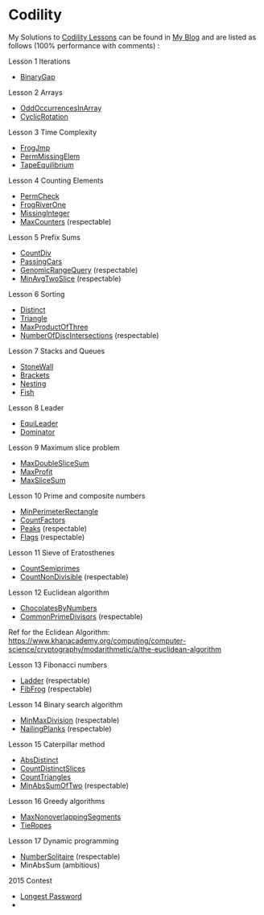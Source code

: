 # Codility
My Solutions to [Codility Lessons](https://codility.com/programmers/lessons/1-iterations/)
can be found in [My Blog](http://chienchikao.blogspot.tw/) and are listed as follows (100% performance with comments) :

Lesson 1 Iterations
- [BinaryGap](https://github.com/Mickey0521/Codility/blob/master/BinaryGap.java)

Lesson 2 Arrays
- [OddOccurrencesInArray](https://github.com/Mickey0521/Codility/blob/master/OddOccurrencesInArray.java)
- [CyclicRotation](https://github.com/Mickey0521/Codility/blob/master/CyclicRotation.java)

Lesson 3 Time Complexity
- [FrogJmp](https://github.com/Mickey0521/Codility/blob/master/FrogJmp.java)
- [PermMissingElem](https://github.com/Mickey0521/Codility/blob/master/PermMissingElem.java)
- [TapeEquilibrium](https://github.com/Mickey0521/Codility/blob/master/TapeEquilibrium.java)

Lesson 4 Counting Elements
- [PermCheck](https://github.com/Mickey0521/Codility/blob/master/PermCheck.java)
- [FrogRiverOne](https://github.com/Mickey0521/Codility/blob/master/FrogRiverOne.java)
- [MissingInteger](https://github.com/Mickey0521/Codility/blob/master/MissingInteger.java)
- [MaxCounters](https://github.com/Mickey0521/Codility/blob/master/MaxCounters.java) (respectable)

Lesson 5 Prefix Sums
- [CountDiv](https://github.com/Mickey0521/Codility/blob/master/CountDiv.java)
- [PassingCars](https://github.com/Mickey0521/Codility/blob/master/PassingCars.java)
- [GenomicRangeQuery](https://github.com/Mickey0521/Codility/blob/master/GenomicRangeQuery.java) (respectable)
- [MinAvgTwoSlice](https://github.com/Mickey0521/Codility/blob/master/MinAvgTwoSlice.java) (respectable)

Lesson 6 Sorting
- [Distinct](https://github.com/Mickey0521/Codility/blob/master/Distinct.java)
- [Triangle](https://github.com/Mickey0521/Codility/blob/master/Triangle.java)
- [MaxProductOfThree](https://github.com/Mickey0521/Codility/blob/master/MaxProductOfThree.java)
- [NumberOfDiscIntersections](https://github.com/Mickey0521/Codility/blob/master/NumberOfDiscIntersections.java) (respectable)

Lesson 7 Stacks and Queues
- [StoneWall](https://github.com/Mickey0521/Codility/blob/master/StoneWall.java)
- [Brackets](https://github.com/Mickey0521/Codility/blob/master/Brackets.java)
- [Nesting](https://github.com/Mickey0521/Codility/blob/master/Nesting.java)
- [Fish](https://github.com/Mickey0521/Codility/blob/master/Fish.java)

Lesson 8 Leader
- [EquiLeader](https://github.com/Mickey0521/Codility/blob/master/EquiLeader.java)
- [Dominator](https://github.com/Mickey0521/Codility/blob/master/Dominator.java)

Lesson 9 Maximum slice problem
- [MaxDoubleSliceSum](https://github.com/Mickey0521/Codility/blob/master/MaxDoubleSliceSum.java)
- [MaxProfit](https://github.com/Mickey0521/Codility/blob/master/MaxProfit.java)
- [MaxSliceSum](https://github.com/Mickey0521/Codility/blob/master/MaxSliceSum.java)

Lesson 10 Prime and composite numbers
- [MinPerimeterRectangle](https://github.com/Mickey0521/Codility/blob/master/MinPerimeterRectangle.java)
- [CountFactors](https://github.com/Mickey0521/Codility/blob/master/CountFactors.java)
- [Peaks](https://github.com/Mickey0521/Codility/blob/master/Peaks.java) (respectable)
- [Flags](https://github.com/hongqiangzhou/Codility/blob/master/Flags.java) (respectable)

Lesson 11 Sieve of Eratosthenes
- [CountSemiprimes](https://github.com/Mickey0521/Codility/blob/master/CountSemiprimes.java)
- [CountNonDivisible](https://github.com/Mickey0521/Codility/blob/master/CountNonDivisible.java) (respectable)

Lesson 12 Euclidean algorithm
- [ChocolatesByNumbers](https://github.com/Mickey0521/Codility/blob/master/ChocolatesByNumbers_SimpleLowPerformance.java)
- [CommonPrimeDivisors](https://github.com/hongqiangzhou/Codility/blob/master/CommonPrimeDivisors.java) (respectable)

Ref for the Eclidean Algorithm: https://www.khanacademy.org/computing/computer-science/cryptography/modarithmetic/a/the-euclidean-algorithm

Lesson 13 Fibonacci numbers
- [Ladder](https://github.com/Mickey0521/Codility/blob/master/Ladder.java) (respectable)
- [FibFrog](https://github.com/Mickey0521/Codility/blob/master/FibFrog.java) (respectable)

Lesson 14 Binary search algorithm
- [MinMaxDivision](https://github.com/Mickey0521/Codility/blob/master/MinMaxDivision.java) (respectable)
- [NailingPlanks](https://github.com/hongqiangzhou/Codility/blob/master/NailingPlanks.java) (respectable)

Lesson 15 Caterpillar method
- [AbsDistinct](https://github.com/Mickey0521/Codility/blob/master/AbsDistinct.java)
- [CountDistinctSlices](https://github.com/Mickey0521/Codility/blob/master/CountDistinctSlices.java)
- [CountTriangles](https://github.com/Mickey0521/Codility/blob/master/CountTriangles.java)
- [MinAbsSumOfTwo](https://github.com/hongqiangzhou/Codility/blob/master/MinAbsSumOfTwo.java) (respectable)

Lesson 16 Greedy algorithms
- [MaxNonoverlappingSegments](https://github.com/Mickey0521/Codility/blob/master/MaxNonoverlappingSegments.java)
- [TieRopes](https://github.com/Mickey0521/Codility/blob/master/TieRopes.java)

Lesson 17 Dynamic programming
- [NumberSolitaire](https://github.com/Mickey0521/Codility/blob/master/NumberSolitaire.java) (respectable)
- MinAbsSum (ambitious)

2015 Contest
- [Longest Password](https://github.com/hongqiangzhou/Codility/blob/master/LongestPassword.java)
- 
